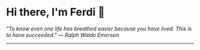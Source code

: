 <h1>Hi there, I'm Ferdi 👋</h1>

<p><em>
  "To know even one life has breathed easier because you have lived. This is to have succeeded." — Ralph Waldo Emerson
</em></p>

---
